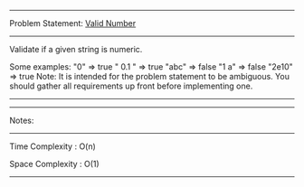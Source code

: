 ******************************************************************************
Problem Statement: [Valid Number](https://leetcode.com/problems/valid-number/)
******************************************************************************
Validate if a given string is numeric.

Some examples:
"0" => true
" 0.1 " => true
"abc" => false
"1 a" => false
"2e10" => true
Note: It is intended for the problem statement to be ambiguous. You should
gather all requirements up front before implementing one.

******************************************************************************

******************************************************************************
Notes: 
******************************************************************************
Time Complexity : O(n)

Space Complexity : O(1)

******************************************************************************